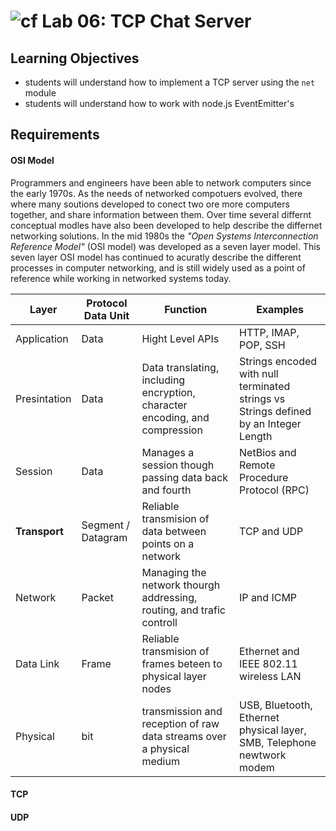 ![cf](https://i.imgur.com/7v5ASc8.png) Lab 06: TCP Chat Server
======

## Learning Objectives  
* students will understand how to implement a TCP server using the `net` module
* students will understand how to work with node.js EventEmitter's

## Requirements


#### OSI Model  
Programmers and engineers have been able to network computers since the early 1970s. As the needs of networked compotuers evolved, there where many soutions developed to conect two ore more computers together, and share information between them. Over time several differnt conceptual modles have also been developed to help describe the differnet networking solutions. In the mid 1980s the _"Open Systems Interconnection Reference Model"_ (OSI model) was developed as a seven layer model. This seven layer OSI model has continued to acuratly describe the different processes in computer networking, and is still widely used as a point of reference while working in networked systems today. 


| Layer | Protocol Data Unit | Function | Examples |   
| ---- | ----- | ----- | ----- |
| Application | Data | Hight Level APIs | HTTP, IMAP, POP, SSH |  
| Presintation | Data | Data translating, including encryption, character encoding, and compression | Strings encoded with null terminated strings vs Strings defined by an Integer Length |  
| Session | Data | Manages a session though passing data back and fourth | NetBios and Remote Procedure Protocol (RPC) |
| **Transport** | Segment / Datagram | Reliable transmision of data between points on a network | TCP and UDP | 
| Network | Packet | Managing the network thourgh addressing, routing, and trafic controll | IP and ICMP 
| Data Link | Frame | Reliable transmision of frames beteen to physical layer nodes | Ethernet and IEEE 802.11 wireless LAN | 
| Physical | bit | transmission and reception of raw data streams over a physical medium | USB, Bluetooth, Ethernet physical layer, SMB, Telephone newtwork modem |


#### TCP 
#### UDP

